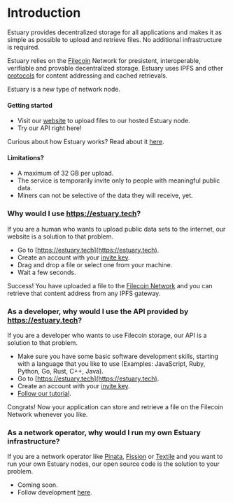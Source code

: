 # Introduction

Estuary provides decentralized storage for all applications and makes it as simple as possible to upload and retrieve files. No additional infrastructure is required.

Estuary relies on the [Filecoin](https://filecoin.io) Network for presistent, interoperable, verifiable and provable decentralized storage. Estuary uses IPFS and other [protocols](https://github.com/application-research/estuary/blob/master/main.go) for content addressing and cached retrievals.

Estuary is a new type of network node.

#### Getting started

- Visit our [website](https://estuary.tech) to upload files to our hosted Estuary node.
- Try our API right here!

Curious about how Estuary works? Read about it [here](https://docs.estuary.tech/what-is-estuary).

#### Limitations?

- A maximum of 32 GB per upload.
- The service is temporarily invite only to people with meaningful public data.
- Miners can not be selective of the data they will receive, yet.

### Why would I use https://estuary.tech?

If you are a human who wants to upload public data sets to the internet, our website is a solution to that problem.

- Go to [https://estuary.tech](https://estuary.tech).
- Create an account with your [invite key](https://docs.estuary.tech/get-invite-key).
- Drag and drop a file or select one from your machine.
- Wait a few seconds.

Success! You have uploaded a file to the [Filecoin Network](https://filecoin.io) and you can retrieve that content address from any IPFS gateway.

### As a developer, why would I use the API provided by https://estuary.tech?

If you are a developer who wants to use Filecoin storage, our API is a solution to that problem.

- Make sure you have some basic software development skills, starting with a language that you like to use (Examples: JavaScript, Ruby, Python, Go, Rust, C++, Java).
- Go to [https://estuary.tech](https://estuary.tech).
- Create an account with your [invite key](https://docs.estuary.tech/get-invite-key).
- [Follow our tutorial](https://docs.estuary.tech/tutorial-get-an-api-key).

Congrats! Now your application can store and retrieve a file on the Filecoin Network whenever you like.

### As a network operator, why would I run my own Estuary infrastructure?

If you are a network operator like [Pinata](https://pinata.cloud), [Fission](https://fission.codes/) or [Textile](https://www.textile.io/) and you want to run your own Estuary nodes, our open source code is the solution to your problem.

- Coming soon.
- Follow development [here](https://github.com/application-research/estuary).
